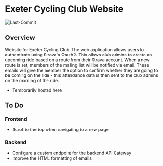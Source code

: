 # Exeter Cycling Club Website

![Last-Commit](https://img.shields.io/github/last-commit/Oliver-Bilbie/exeter-cycling-club)

## Overview

Website for Exeter Cycling Club.
The web application allows users to authenticate using Strava's Oauth2. This allows club admins to create an upcoming ride based on a route from their Strava account. When a new route is set, members of the mailing list will be notified via email. These emails will give the member the option to confirm whether they are going to be coming on the ride - this attendance data is then sent to the club admins on the morning of the ride.

- Temporarily hosted [here](https://kee4pqbtog5vwik77yfyrlapxi0jmobt.lambda-url.eu-west-1.on.aws/)

## To Do
### Frontend
- Scroll to the top when navigating to a new page

### Backend
- Configure a custom endpoint for the backend API Gateway
- Improve the HTML formatting of emails
